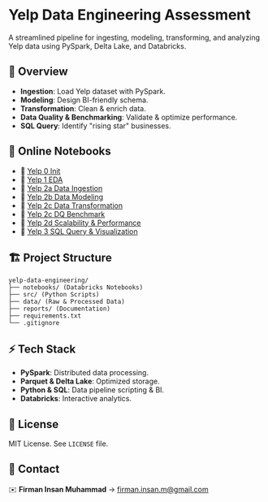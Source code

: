 # Yelp Data Engineering Assessment

A streamlined pipeline for ingesting, modeling, transforming, and analyzing Yelp data using PySpark, Delta Lake, and Databricks.

## 📌 Overview

- **Ingestion**: Load Yelp dataset with PySpark.
- **Modeling**: Design BI-friendly schema.
- **Transformation**: Clean & enrich data.
- **Data Quality & Benchmarking**: Validate & optimize performance.
- **SQL Query**: Identify "rising star" businesses.

## 📂 Online Notebooks
- 🔹 [Yelp 0 Init](https://databricks-prod-cloudfront.cloud.databricks.com/public/4027ec902e239c93eaaa8714f173bcfc/1239161224408794/97386526995991/33598983870469/latest.html)
- 🔹 [Yelp 1 EDA](https://databricks-prod-cloudfront.cloud.databricks.com/public/4027ec902e239c93eaaa8714f173bcfc/1239161224408794/1900759355710707/33598983870469/latest.html)
- 🔹 [Yelp 2a Data Ingestion](https://databricks-prod-cloudfront.cloud.databricks.com/public/4027ec902e239c93eaaa8714f173bcfc/1239161224408794/1900759355710695/33598983870469/latest.html)
- 🔹 [Yelp 2b Data Modeling](https://databricks-prod-cloudfront.cloud.databricks.com/public/4027ec902e239c93eaaa8714f173bcfc/1239161224408794/1900759355710698/33598983870469/latest.html)
- 🔹 [Yelp 2c Data Transformation](https://databricks-prod-cloudfront.cloud.databricks.com/public/4027ec902e239c93eaaa8714f173bcfc/1239161224408794/1900759355710701/33598983870469/latest.html)
- 🔹 [Yelp 2c DQ Benchmark](https://databricks-prod-cloudfront.cloud.databricks.com/public/4027ec902e239c93eaaa8714f173bcfc/1239161224408794/1525547841766423/33598983870469/latest.html)
- 🔹 [Yelp 2d Scalability & Performance](https://databricks-prod-cloudfront.cloud.databricks.com/public/4027ec902e239c93eaaa8714f173bcfc/1239161224408794/1900759355710704/33598983870469/latest.html)
- 🔹 [Yelp 3 SQL Query & Visualization](https://databricks-prod-cloudfront.cloud.databricks.com/public/4027ec902e239c93eaaa8714f173bcfc/1239161224408794/1900759355710710/33598983870469/latest.html)

## 🏗️ Project Structure

```
yelp-data-engineering/
├── notebooks/ (Databricks Notebooks)
├── src/ (Python Scripts)
├── data/ (Raw & Processed Data)
├── reports/ (Documentation)
├── requirements.txt
└── .gitignore
```

## ⚡ Tech Stack

- **PySpark**: Distributed data processing.
- **Parquet & Delta Lake**: Optimized storage.
- **Python & SQL**: Data pipeline scripting & BI.
- **Databricks**: Interactive analytics.

## 📜 License

MIT License. See `LICENSE` file.

## 📧 Contact

✉️ **Firman Insan Muhammad** → [firman.insan.m@gmail.com](mailto\:firman.insan.m@gmail.com)

